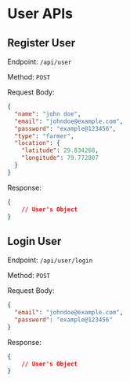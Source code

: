 # User APIs

## Register User

Endpoint: `/api/user`

Method: `POST`

Request Body:

```json
{
  "name": "john doe",
  "email": "johndoe@example.com",
  "password": "example@123456",
  "type": "farmer",
  "location": {
    "latitude": 29.834268,
    "longitude": 79.772007
  }
}
```

Response:

```json
{
    // User's Object
}
```

## Login User

Endpoint: `/api/user/login`

Method: `POST`

Request Body:

```json
{
  "email": "johndoe@example.com",
  "password": "example@123456"
}
```

Response:

```json
{
    // User's Object
}